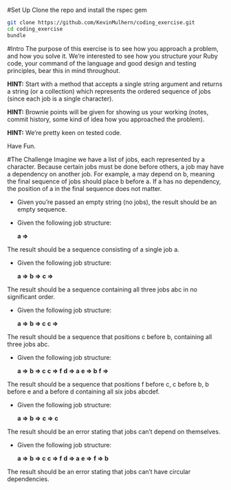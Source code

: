#Set Up
Clone the repo and install the rspec gem
```bash
git clone https://github.com/KevinMulhern/coding_exercise.git
cd coding_exercise
bundle
```



#Intro
The purpose of this exercise is to see how you approach a problem, and how you solve it. We’re interested to see how you structure your Ruby code, your command of the language and good design and testing principles, bear this in mind throughout.

**HINT:** Start with a method that accepts a single string argument and returns a string (or a collection) which represents the ordered sequence of jobs (since each job is a single character).

**HINT:** Brownie points will be given for showing us your working (notes, commit history, some kind of idea how you approached the problem).

**HINT:** We’re pretty keen on tested code.

Have Fun.

#The Challenge
Imagine we have a list of jobs, each represented by a character. Because certain jobs must be done before others, a job may have a dependency on another job. For example, a may depend on b, meaning the final sequence of jobs should place b before a. If a has no dependency, the position of a in the final sequence does not matter.

+ Given you’re passed an empty string (no jobs), the result should be an empty sequence.

+ Given the following job structure:

   **a =>**

The result should be a sequence consisting of a single job a.

+ Given the following job structure:

   **a =>**
   **b =>**
   **c =>**

The result should be a sequence containing all three jobs abc in no significant order.

+ Given the following job structure:

   **a =>** 
   **b => c**
   **c =>**

The result should be a sequence that positions c before b, containing all three jobs abc.

+ Given the following job structure:

   **a =>**
   **b => c**
   **c => f**
   **d => a**
   **e => b**
   **f =>**

The result should be a sequence that positions f before c, c before b, b before e and a before d containing all six jobs abcdef.

+ Given the following job structure:

   **a =>**
   **b =>**
   **c => c**

The result should be an error stating that jobs can’t depend on themselves.

+ Given the following job structure:

   **a =>**
   **b => c**
   **c => f**
   **d => a**
   **e =>**
   **f => b**

The result should be an error stating that jobs can’t have circular dependencies.

